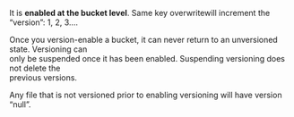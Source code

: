 It is **enabled at the bucket level**. Same key overwritewill increment the “version”: 1, 2, 3....

Once you version-enable a bucket, it can never return to an unversioned state. Versioning can  
only be suspended once it has been enabled. Suspending versioning does not delete the  
previous versions.

Any file that is not versioned prior to enabling versioning will have version “null”.